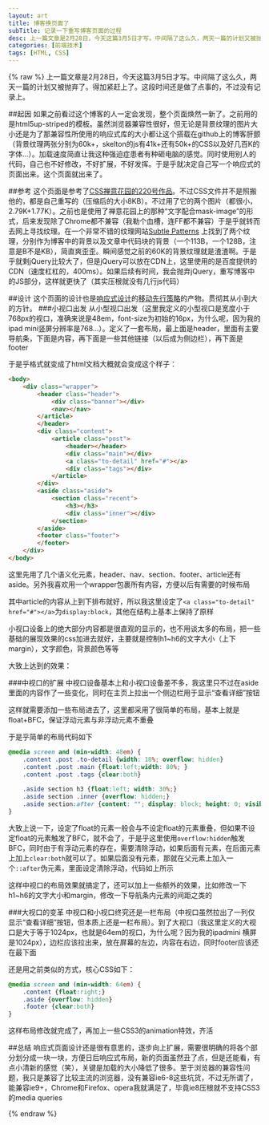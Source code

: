 ```yaml
---
layout: art
title: 博客换页面了
subTitle: 记录一下重写博客页面的过程
desc: 上一篇文章是2月28日，今天这篇3月5日才写。中间隔了这么久，两天一篇的计划又被抛弃了。得加紧赶上了。这段时间还是做了点事的，不过没有记录上。
categories: [前端技术]
tags: [HTML, CSS]
---
```

{% raw %}
上一篇文章是2月28日，今天这篇3月5日才写。中间隔了这么久，两天一篇的计划又被抛弃了。得加紧赶上了。这段时间还是做了点事的，不过没有记录上。

##起因
如果之前看过这个博客的人一定会发现，整个页面焕然一新了。之前用的是html5up-striped的模板。虽然浏览器兼容性很好，但无论是背景纹理的图片大小还是为了那兼容性所使用的响应式库的大小都让这个搭载在github上的博客肝颤（背景纹理两张分别为60k+，skelton的js有41k+还有50k+的CSS以及好几百K的字体...）。加载速度简直让我这种强迫症患者有种砸电脑的感觉。同时使用别人的代码，自己也不好修改，不好扩展，不好发挥。于是乎就决定自己写一个响应式的页面出来。这个页面就出来了。

##参考
这个页面是参考了[CSS禅意花园的220号作品](http://www.csszengarden.com/220//)。不过CSS文件并不是照搬他的，都是自己重写的（压缩后的大小8KB）。不过用了它的两个图片（都很小，2.79K+1.77K）。之前也是使用了禅意花园上的那种“文字配合mask-image”的形式，后来发现除了Chrome都不兼容（我勒个血槽，连FF都不兼容）于是乎就转而去网上寻找纹理。在一个非常不错的纹理网站[Subtle Patterns](http://subtlepatterns.com/) 上找到了两个纹理，分别作为博客中的背景以及文章中代码块的背景（一个113B，一个128B，注意是B不是KB），简直爽歪歪。瞬间感觉之前的60K的背景纹理就是渣渣啊。于是乎就剩jQuery比较大了，但是jQuery可以放在CDN上，这里使用的是百度提供的CDN（速度杠杠的，400ms）。如果后续有时间，我会抛弃jQuery，重写博客中的JS部分，这样就更快了（其实压根就没有几行js代码）

##设计
这个页面的设计也是[响应式设计](http://lingyu.wang#/art/blog/2014/02/14/responsive-web-design/)的[移动先行策略](http://lingyu.wang#/art/blog/2014/02/25/design-strategies/)的产物。贯彻其从小到大的方针。
###小视口出发
从小型视口出发（这里我定义的小型视口是宽度小于768px的视口，准确来说是48em，font-size为初始的16px，为什么呢，因为我的ipad mini竖屏分辨率是768...）。定义了一套布局，最上面是header，里面有主要导航条，下面是内容，再下面是一些其他链接（以后成为侧边栏），再下面是footer

于是乎格式就变成了html文档大概就会变成这个样子：
```html
<body>
    <div class="wrapper">
        <header class="header">
            <div class="banner"></div>
            <nav></nav>
        </article>
        </header>
        <div class="content">
            <article class="post">
                <header></header>
                <div class="main"></div>
                <a class="to-detail" href="#"></a>
                <div class="tags"></div>
            </article>
        </div>
        <aside class="aside">
            <section class="recent">
                <h3></h3>
                <div class="inner"></div>
            </section>
        </aside>
        <footer class="footer">
        </footer>
    </div>
</body>
```
这里先用了几个语义化元素，header、nav、section、footer、article还有aside。另外我喜欢用一个wrapper包裹所有内容，方便以后有需要的时候布局

其中article的内容从上到下排布就好，所以我这里设定了```<a class="to-detail" href="#"></a>```为```display:block```，其他在结构上基本上保持了原样

小视口设备上的绝大部分内容都是很直观的显示的，也不用谈太多的布局，把一些基础的展现效果的css加进去就好，主要就是控制h1~h6的文字大小（上下margin），文字颜色，背景颜色等等

大致上达到的效果：

###中视口的扩展
中视口设备基本上和小视口设备差不多，我这里只不过在aside里面的内容作了一些变化，同时在主页上拉出一个侧边栏用于显示“查看详细”按钮

这样就需要添加一些布局进去了，这里都采用了很简单的布局，基本上就是float+BFC，保证浮动元素与非浮动元素不重叠

于是乎简单的布局代码如下
```css
@media screen and (min-width: 48em) {
    .content .post .to-detail {width: 18%; overflow: hidden}
    .content .post .main {float:left;width: 80%; }
    .content .post .tags {clear:both}
    
    .aside section h3 {float:left; width: 30%;}
    .aside section .inner {overflow: hidden;}
    .aside section:after {content: ""; display: block; height: 0; visibility: hidden; clear: both; }
}
```
大致上说一下，设定了float的元素一般会与不设定float的元素重叠，但如果不设定float的元素触发了BFC，就不会了，于是乎这里使用```overflow:hidden```触发BFC，同时由于有浮动元素的存在，需要清除浮动，如果后面有元素，在后面元素上加上```clear:both```就可以了。如果后面没有元素，那就在父元素上加入一个```::after```伪元素，里面设定清除浮动，代码如上所示

这样中视口的布局效果就搞定了，还可以加上一些额外的效果，比如修改一下h1~h6的文字大小和margin，修改一下导航条内元素的间距之类的

###大视口的变革
中视口和小视口终究还是一栏布局（中视口虽然拉出了一列仅显示“查看详细”按钮，但本质上还是一栏布局）。到了大视口（我这里定义的大视口是大于等于1024px，也就是64em的视口，为什么呢？因为我的ipadmini 横屏是1024px），边栏应该拉出来，放在屏幕的左边，内容在右边，同时footer应该还在最下面

还是用之前类似的方式，核心CSS如下：
```css
@media screen and (min-width: 64em) {
    .content {float:right;}
    .aside {overflow: hidden}
    .footer {clear:both}
}
```
这样布局修改就完成了，再加上一些CSS3的animation特效，齐活

##总结
响应式页面设计还是很有意思的，逐步向上扩展，需要很明确的将各个部分划分成一块一块，方便日后响应式布局，新的页面虽然丑了点，但是还能看，有点小清新的感觉（笑），关键是加载的大小降低了很多。至于浏览器的兼容性问题，我只是兼容了比较主流的浏览器，没有兼容ie6-8这些坑货，不过无所谓了，能兼容ie9+，Chrome和Firefox、opera我就满足了，毕竟ie8压根就不支持CSS3的media queries

{% endraw %}